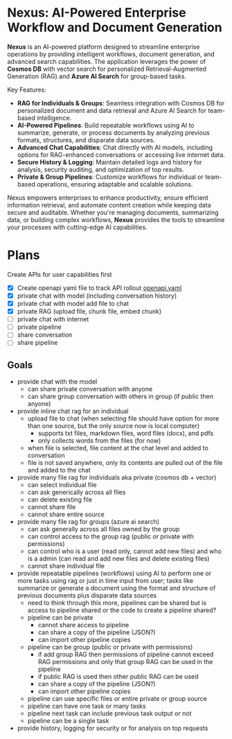 # Nexus: AI-Powered Enterprise Workflow and Document Generation

**Nexus** is an AI-powered platform designed to streamline enterprise operations by providing intelligent workflows, document generation, and advanced search capabilities. The application leverages the power of **Cosmos DB** with vector search for personalized Retrieval-Augmented Generation (RAG) and **Azure AI Search** for group-based tasks. 

Key Features:
- **RAG for Individuals & Groups**: Seamless integration with Cosmos DB for personalized document and data retrieval and Azure AI Search for team-based intelligence.
- **AI-Powered Pipelines**: Build repeatable workflows using AI to summarize, generate, or process documents by analyzing previous formats, structures, and disparate data sources.
- **Advanced Chat Capabilities**: Chat directly with AI models, including options for RAG-enhanced conversations or accessing live internet data.
- **Secure History & Logging**: Maintain detailed logs and history for analysis, security auditing, and optimization of top results.
- **Private & Group Pipelines**: Customize workflows for individual or team-based operations, ensuring adaptable and scalable solutions.

Nexus empowers enterprises to enhance productivity, ensure efficient information retrieval, and automate content creation while keeping data secure and auditable. Whether you're managing documents, summarizing data, or building complex workflows, **Nexus** provides the tools to streamline your processes with cutting-edge AI capabilities.


# Plans
Create APIs for user capabilities first

- [x] Create openapi yaml file to track API rollout [openapi.yaml](..\artifacts\openapi.yaml)
- [x] private chat with model (including conversation history)
- [x] private chat with model add file to chat
- [x] private RAG (upload file, chunk file, embed chunk)
- [ ] private chat with internet
- [ ] private pipeline
- [ ] share conversation
- [ ] share pipeline

## Goals


- provide chat with the model
    - can share private conversation with anyone
    - can share group conversation with others in group (if public then anyone)
- provide inline chat rag for an individual
    - upload file to chat (when selecting file should have option for more than one source, but the only source now is local computer)
        - supports txt files, markdown files, word files (docx), and pdfs
        - only collects words from the files (for now)
    - when file is selected, file content at the chat level and added to conversation
    - file is not saved anywhere, only its contents are pulled out of the file and added to the chat
- provide many file rag for individuals aka private (cosmos db + vector)
    - can select individual file
    - can ask generically across all files
    - can delete existing file
    - cannot share file
    - cannot share entire source
- provide many file rag for groups (azure ai search)
    - can ask generally across all files owned by the group
    - can control access to the group rag (public or private with permissions)
    - can control who is a user (read only, cannot add new files) and who is a admin (can read and add new files and delete existing files)
    - cannot share individual file
- provide repeatable pipelines (workflows) using AI to perform one or more tasks using rag or just in time input from user; tasks like summarize or generate a document using the format and structure of previous documents plus disparate data sources
    - need to think through this more, pipelines can be shared but is access to pipeline shared or the code to create a pipeline shared?
    - pipeline can be private
        - cannot share access to pipeline
        - can share a copy of the pipeline (JSON?)
        - can import other pipeline copies
    - pipeline can be group (public or private with permissions)
        - if add group RAG then permissions of pipeline cannot exceed RAG permissions and only that group RAG can be used in the pipeline
        - if public RAG is used then other public RAG can be used
        - can share a copy of the pipeline (JSON?)
        - can import other pipeline copies
    - pipeline can use specific files or entire private or group source
    - pipeline can have one task or many tasks
    - pipeline next task can include previous task output or not
    - pipeline can be a single task
- provide history, logging for security or for analysis on top requests

